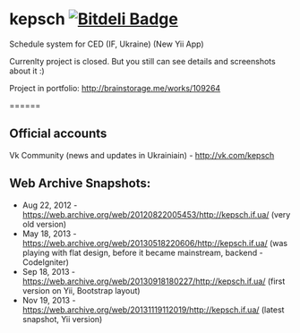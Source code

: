 kepsch [![Bitdeli Badge](https://d2weczhvl823v0.cloudfront.net/flashbag/kepsch/trend.png)](https://bitdeli.com/free "Bitdeli Badge")
======

Schedule system for CED (IF, Ukraine) (New Yii App)

Currenlty project is closed. But you still can see details and screenshots about it :)

Project in portfolio: http://brainstorage.me/works/109264

======
## Official accounts
Vk Community (news and updates in Ukrainiain) - http://vk.com/kepsch

## Web Archive Snapshots: 

* Aug 22, 2012 - https://web.archive.org/web/20120822005453/http://kepsch.if.ua/ (very old version)
* May 18, 2013 - https://web.archive.org/web/20130518220606/http://kepsch.if.ua/ (was playing with flat design, before it became mainstream, backend - CodeIgniter)
* Sep 18, 2013 - https://web.archive.org/web/20130918180227/http://kepsch.if.ua/ (first version on Yii, Bootstrap layout)
* Nov 19, 2013 - https://web.archive.org/web/20131119112019/http://kepsch.if.ua/ (latest snapshot, Yii version)
